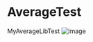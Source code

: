 # AverageTest
MyAverageLibTest
![image](https://github.com/user-attachments/assets/77809c50-4a2e-4a51-b71d-da260bb5ccc6)

